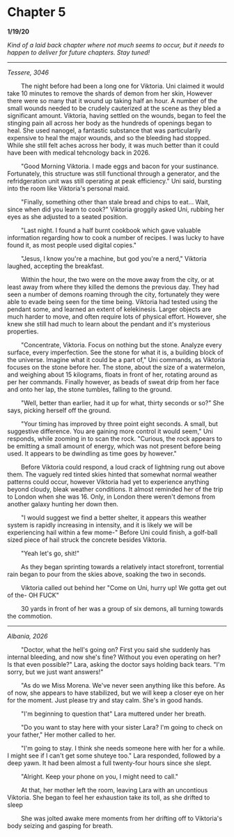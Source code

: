 

# Chapter 5

**1/19/20**

*Kind of a laid back chapter where not much seems to occur, but it needs to happen to deliver for future chapters. Stay tuned!*

---
*Tessere, 3046*

&nbsp;&nbsp;&nbsp;&nbsp;&nbsp;&nbsp;&nbsp;&nbsp;The night before had been a long one for Viktoria. Uni claimed it would take 10 minutes to remove the shards of demon from her skin, However there were so many that it wound up taking half an hour. A number of the small wounds needed to be crudely cauterized at the scene as they bled a significant amount. Viktoria, having settled on the wounds, began to feel the stinging pain all across her body as the hundreds of openings began to heal. She used nanogel, a fantastic substance that was particularily expensive to heal the major wounds, and so the bleeding had stopped. While she still felt aches across her body, it was much better than it could have been with medical tehcnology back in 2026.

&nbsp;&nbsp;&nbsp;&nbsp;&nbsp;&nbsp;&nbsp;&nbsp;"Good Morning Viktoria. I made eggs and bacon for your sustinance. Fortunately, this structure was still functional through a generator, and the refridgeration unit was still operating at peak efficiency." Uni said, bursting into the room like Viktoria's personal maid.

&nbsp;&nbsp;&nbsp;&nbsp;&nbsp;&nbsp;&nbsp;&nbsp;"Finally, something other than stale bread and chips to eat... Wait, since when did you learn to cook?" Viktoria groggily asked Uni, rubbing her eyes as she adjusted to a seated position.

&nbsp;&nbsp;&nbsp;&nbsp;&nbsp;&nbsp;&nbsp;&nbsp;"Last night. I found a half burnt cookbook which gave valuable information regarding how to cook a number of recipes. I was lucky to have found it, as most people used digital copies."

&nbsp;&nbsp;&nbsp;&nbsp;&nbsp;&nbsp;&nbsp;&nbsp;"Jesus, I know you're a machine, but god you're a nerd," Viktoria laughed, accepting the breakfast.

&nbsp;&nbsp;&nbsp;&nbsp;&nbsp;&nbsp;&nbsp;&nbsp;Within the hour, the two were on the move away from the city, or at least away from where they killed the demons the previous day. They had seen a number of demons roaming through the city, fortunately they were able to evade being seen for the time being. Viktoria had tested using the pendant some, and learned an extent of kelekinesis. Larger objects are much harder to move, and often require lots of physical effort. However, she knew she still had much to learn about the pendant and it's mysterious properties.

&nbsp;&nbsp;&nbsp;&nbsp;&nbsp;&nbsp;&nbsp;&nbsp;"Concentrate, Viktoria. Focus on nothing but the stone. Analyze every surface, every imperfection. See the stone for what it is, a building block of the universe. Imagine what it could be a part of," Uni commands, as Viktoria focuses on the stone before her. The stone, about the size of a watermelon, and weighing about 15 kilograms, floats in front of her, rotating around as per her commands. Finally however, as beads of sweat drip from her face and onto her lap, the stone tumbles, falling to the ground.

&nbsp;&nbsp;&nbsp;&nbsp;&nbsp;&nbsp;&nbsp;&nbsp;"Well, better than earlier, had it up for what, thirty seconds or so?" She says, picking herself off the ground.

&nbsp;&nbsp;&nbsp;&nbsp;&nbsp;&nbsp;&nbsp;&nbsp;"Your timing has improved by three point eight seconds. A small, but suggestive difference. You are gaining more control it would seem," Uni responds, while zooming in to scan the rock. "Curious, the rock appears to be emitting a small amount of energy, which was not present before being used. It appears to be dwindling as time goes by however."

&nbsp;&nbsp;&nbsp;&nbsp;&nbsp;&nbsp;&nbsp;&nbsp;Before Viktoria could respond, a loud crack of lightning rung out above them. The vaguely red tinted skies hinted that somewhat normal weather patterns could occur, however Viktoria had yet to experience anything beyond cloudy, bleak weather conditions. It almost reminded her of the trip to London when she was 16. Only, in London there weren't demons from another galaxy hunting her down then.

&nbsp;&nbsp;&nbsp;&nbsp;&nbsp;&nbsp;&nbsp;&nbsp;"I would suggest we find a better shelter, it appears this weather system is rapidly increasing in intensity, and it is likely we will be experiencing hail within a few mome-" Before Uni could finish, a golf-ball sized piece of hail struck the concrete besides Viktoria.

&nbsp;&nbsp;&nbsp;&nbsp;&nbsp;&nbsp;&nbsp;&nbsp;"Yeah let's go, shit!"

&nbsp;&nbsp;&nbsp;&nbsp;&nbsp;&nbsp;&nbsp;&nbsp;As they began sprinting towards a relatively intact storefront, torrential rain began to pour from the skies above, soaking the two in seconds. 

&nbsp;&nbsp;&nbsp;&nbsp;&nbsp;&nbsp;&nbsp;&nbsp;Viktoria called out behind her "Come on Uni, hurry up! We gotta get out of the- OH FUCK"

&nbsp;&nbsp;&nbsp;&nbsp;&nbsp;&nbsp;&nbsp;&nbsp;30 yards in front of her was a group of six demons, all turning towards the commotion.

---

*Albania, 2026*

&nbsp;&nbsp;&nbsp;&nbsp;&nbsp;&nbsp;&nbsp;&nbsp;"Doctor, what the hell's going on? First you said she suddenly has internal bleeding, and now she's fine? Without you even operating on her? Is that even possible?" Lara, asking the doctor says holding back tears. "I'm sorry, but we just want answers!"

&nbsp;&nbsp;&nbsp;&nbsp;&nbsp;&nbsp;&nbsp;&nbsp;"As do we Miss Morena. We've never seen anything like this before. As of now, she appears to have stabilized, but we will keep a closer eye on her for the moment. Just please try and stay calm. She's in good hands.

&nbsp;&nbsp;&nbsp;&nbsp;&nbsp;&nbsp;&nbsp;&nbsp;"I'm beginning to question that" Lara muttered under her breath.

&nbsp;&nbsp;&nbsp;&nbsp;&nbsp;&nbsp;&nbsp;&nbsp;"Do you want to stay here with your sister Lara? I'm going to check on your father," Her mother called to her.

&nbsp;&nbsp;&nbsp;&nbsp;&nbsp;&nbsp;&nbsp;&nbsp;"I'm going to stay. I think she needs someone here with her for a while. I might see if I can't get some shuteye too." Lara responded, followed by a deep yawn. It had been almost a full twenty-four hours since she slept.

&nbsp;&nbsp;&nbsp;&nbsp;&nbsp;&nbsp;&nbsp;&nbsp;"Alright. Keep your phone on you, I might need to call."

&nbsp;&nbsp;&nbsp;&nbsp;&nbsp;&nbsp;&nbsp;&nbsp;At that, her mother left the room, leaving Lara with an uncontious Viktoria. She began to feel her exhaustion take its toll, as she drifted to sleep

&nbsp;&nbsp;&nbsp;&nbsp;&nbsp;&nbsp;&nbsp;&nbsp;She was jolted awake mere moments from her drifting off to Viktoria's body seizing and gasping for breath.

